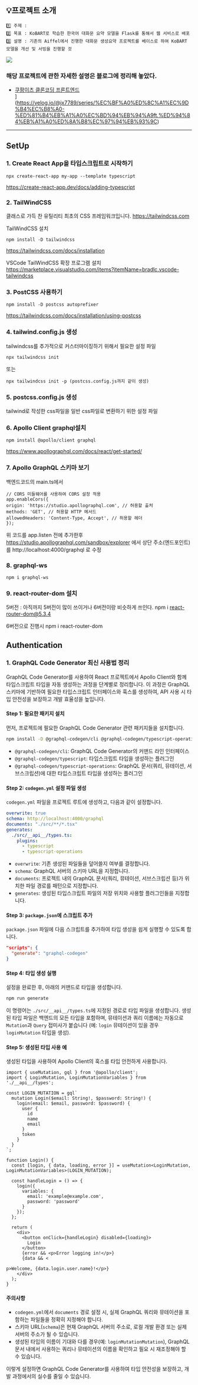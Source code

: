 ## 💡프로젝트 소개

```
1️⃣ 주제 :  
2️⃣ 목표 : KoBART로 학습한 한국어 대화문 요약 모델을 Flask를 통해서 웹 서비스로 배포
3️⃣ 설명 : 기존의 Aiffel에서 진행한 대화문 생성요약 프로젝트를 베이스로 하여 KoBART 모델을 개선 및 서빙을 진행할 것 
```

<img src="img/result_v1.png"/>

### 해당 프로젝트에 관한 자세한 설명은 블로그에 정리해 놓았다.<br>
- [쿠팡이츠 클론코딩 프론트엔드](https://velog.io/@jx7789/%EC%B9%B4%EC%B9%B4%EC%98%A4%ED%86%A1-%EB%8C%80%ED%99%94-%EC%9A%94%EC%95%BD-%EC%84%9C%EB%B9%84%EC%8A%A4-pepkrzfe)<br>](https://velog.io/@jx7789/series/%EC%BF%A0%ED%8C%A1%EC%9D%B4%EC%B8%A0-%ED%81%B4%EB%A1%A0%EC%BD%94%EB%94%A9ft.%ED%94%84%EB%A1%A0%ED%8A%B8%EC%97%94%EB%93%9C)<br>

---
## SetUp
### 1. Create React App을 타입스크립트로 시작하기

```
npx create-react-app my-app --template typescript
```

https://create-react-app.dev/docs/adding-typescript

### 2. TailWindCSS
클래스로 가득 찬 유틸리티 최초의 CSS 프레임워크입니다.
https://tailwindcss.com

TailWindCSS 설치

```
npm install -D tailwindcss
```

https://tailwindcss.com/docs/installation

VSCode TailWindCSS 확장 프로그램 설치
https://marketplace.visualstudio.com/items?itemName=bradlc.vscode-tailwindcss

### 3. PostCSS 사용하기

```
npm install -D postcss autoprefixer
```

https://tailwindcss.com/docs/installation/using-postcss

### 4. tailwind.config.js 생성
tailwindcss를 추가적으로 커스터마이징하기 위해서 필요한 설정 파일

```
npx tailwindcss init
```

또는

```
npx tailwindcss init -p (postcss.config.js까지 같이 생성)
```

### 5. postcss.config.js 생성
tailwind로 작성한 css파일을 일반 css파일로 변환하기 위한 설정 파일

### 6. Apollo Client graphql설치

```
npm install @apollo/client graphql
```

https://www.apollographql.com/docs/react/get-started/

### 7. Apollo GraphQL 스키마 보기
백엔드코드의 main.ts에서
```
// CORS 미들웨어를 사용하여 CORS 설정 적용
app.enableCors({
origin: 'https://studio.apollographql.com', // 허용할 출처
methods: 'GET', // 허용할 HTTP 메서드
allowedHeaders: 'Content-Type, Accept', // 허용할 헤더
});
```
위 코드를 app.listen 전에 추가한후
https://studio.apollographql.com/sandbox/explorer 에서 상단 주소(엔드포인트)를 http://localhost:4000/graphql 로 수정

### 8. graphql-ws

```
npm i graphql-ws
```

### 9. react-router-dom 설치
5버전 : 아직까지 5버전이 많이 쓰이거나 6버전이랑 비슷하게 쓰인다.
npm i react-router-dom@5.3.4

6버전으로 진행시
npm i react-router-dom

## Authentication
### 1. GraphQL Code Generator 최신 사용법 정리

GraphQL Code Generator를 사용하여 React 프로젝트에서 Apollo Client와 함께 타입스크립트 타입을 자동 생성하는 과정을 단계별로 정리합니다. 이 과정은 GraphQL 스키마에 기반하여 필요한 타입스크립트 인터페이스와 훅스를 생성하여, API 사용 시 타입 안전성을 보장하고 개발 효율성을 높입니다.

#### Step 1: 필요한 패키지 설치

먼저, 프로젝트에 필요한 GraphQL Code Generator 관련 패키지들을 설치합니다.

```bash
npm install -D @graphql-codegen/cli @graphql-codegen/typescript-operations @graphql-codegen/typescript
```

- `@graphql-codegen/cli`: GraphQL Code Generator의 커맨드 라인 인터페이스
- `@graphql-codegen/typescript`: 타입스크립트 타입을 생성하는 플러그인
- `@graphql-codegen/typescript-operations`: GraphQL 문서(쿼리, 뮤테이션, 서브스크립션)에 대한 타입스크립트 타입을 생성하는 플러그인

#### Step 2: `codegen.yml` 설정 파일 생성

`codegen.yml` 파일을 프로젝트 루트에 생성하고, 다음과 같이 설정합니다.

```yaml
overwrite: true
schema: http://localhost:4000/graphql
documents: "./src/**/*.tsx"
generates:
  ./src/__api__/types.ts:
    plugins:
      - typescript
      - typescript-operations
```

- `overwrite`: 기존 생성된 파일들을 덮어쓸지 여부를 결정합니다.
- `schema`: GraphQL 서버의 스키마 URL을 지정합니다.
- `documents`: 프로젝트 내의 GraphQL 문서(쿼리, 뮤테이션, 서브스크립션 등)가 위치한 파일 경로를 패턴으로 지정합니다.
- `generates`: 생성된 타입스크립트 파일의 저장 위치와 사용할 플러그인들을 지정합니다.

#### Step 3: `package.json`에 스크립트 추가

`package.json` 파일에 다음 스크립트를 추가하여 타입 생성을 쉽게 실행할 수 있도록 합니다.

```json
"scripts": {
  "generate": "graphql-codegen"
}
```

#### Step 4: 타입 생성 실행

설정을 완료한 후, 아래의 커맨드로 타입을 생성합니다.

```bash
npm run generate
```

이 명령어는 `./src/__api__/types.ts`에 지정된 경로로 타입 파일을 생성합니다. 생성된 타입 파일은 백엔드의 모든 타입을 포함하며, 뮤테이션과 쿼리 이름에는 자동으로 `Mutation`과 `Query` 접미사가 붙습니다 (예: `login` 뮤테이션이 있을 경우 `loginMutation` 타입을 생성).

#### Step 5: 생성된 타입 사용 예

생성된 타입을 사용하여 Apollo Client의 훅스를 타입 안전하게 사용합니다.

```tsx
import { useMutation, gql } from '@apollo/client';
import { LoginMutation, LoginMutationVariables } from './__api__/types';

const LOGIN_MUTATION = gql`
  mutation Login($email: String!, $password: String!) {
    login(email: $email, password: $password) {
      user {
        id
        name
        email
      }
      token
    }
  }
`;

function Login() {
  const [login, { data, loading, error }] = useMutation<LoginMutation, LoginMutationVariables>(LOGIN_MUTATION);

  const handleLogin = () => {
    login({
      variables: {
        email: 'example@example.com',
        password: 'password'
      }
    });
  };

  return (
    <div>
      <button onClick={handleLogin} disabled={loading}>
        Login
      </button>
      {error && <p>Error logging in!</p>}
      {data && <

p>Welcome, {data.login.user.name}!</p>}
    </div>
  );
}
```

#### 주의사항

- `codegen.yml`에서 `documents` 경로 설정 시, 실제 GraphQL 쿼리와 뮤테이션을 포함하는 파일들을 정확히 지정해야 합니다.
- 스키마 URL(`schema`)은 현재 GraphQL 서버의 주소로, 로컬 개발 환경 또는 실제 서버의 주소가 될 수 있습니다.
- 생성된 타입의 이름이 기대와 다를 경우(예: `loginMutationMutation`), GraphQL 문서 내에서 사용하는 쿼리나 뮤테이션의 이름을 확인하고 필요 시 재조정해야 할 수 있습니다.

이렇게 설정하면 GraphQL Code Generator를 사용하여 타입 안전성을 보장하고, 개발 과정에서의 실수를 줄일 수 있습니다.

